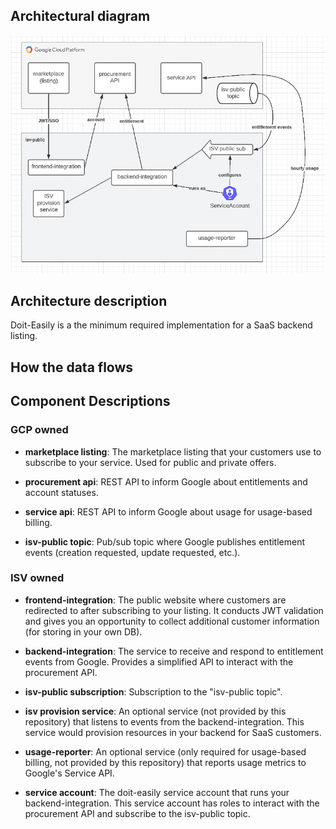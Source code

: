 ## Architectural diagram

![Diagram](../img/simple-arch.png)

## Architecture description

Doit-Easily is a the minimum required implementation for a SaaS backend listing. 

## How the data flows



## Component Descriptions

### GCP owned

* **marketplace listing**: The marketplace listing that your customers use to subscribe to your service. Used for public and private offers.

* **procurement api**: REST API to inform Google about entitlements and account statuses.

* **service api**: REST API to inform Google about usage for usage-based billing.

* **isv-public topic**: Pub/sub topic where Google publishes entitlement events (creation requested, update requested, etc.).

### ISV owned

* **frontend-integration**: The public website where customers are redirected to after subscribing to your listing. It conducts JWT validation and gives you an opportunity to collect additional customer information (for storing in your own DB).

* **backend-integration**: The service to receive and respond to entitlement events from Google. Provides a simplified API to interact with the procurement API.

* **isv-public subscription**: Subscription to the "isv-public topic".

* **isv provision service**: An optional service (not provided by this repository) that listens to events from the backend-integration. This service would provision resources in your backend for SaaS customers.

* **usage-reporter**: An optional service (only required for usage-based billing, not provided by this repository) that reports usage metrics to Google's Service API.

* **service account**: The doit-easily service account that runs your backend-integration. This service account has roles to interact with the procurement API and subscribe to the isv-public topic.
